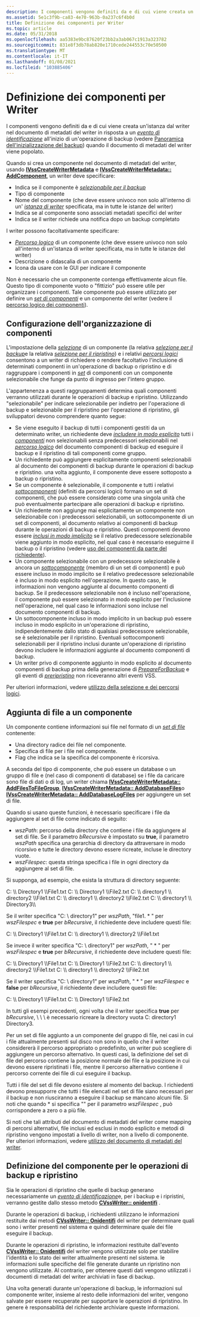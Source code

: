 ```yaml
---
description: I componenti vengono definiti da e di cui viene creata un'istanza dal writer nel documento di metadati del writer in risposta a un evento di identificazione all'inizio di un'operazione di backup (vedere Panoramica dell'inizializzazione del backup) quando il documento di metadati del writer viene popolato.
ms.assetid: 5e1c3f9b-ca83-4e70-963b-0a237c6f4b0d
title: Definizione dei componenti per Writer
ms.topic: article
ms.date: 05/31/2018
ms.openlocfilehash: aa5383e9bc87620f23bb2a3ab067c1913a323782
ms.sourcegitcommit: 831e8f3db78ab820e1710cede244553c70e50500
ms.translationtype: MT
ms.contentlocale: it-IT
ms.lasthandoff: 01/08/2021
ms.locfileid: "103885406"
---
```

# <a name="definition-of-components-by-writers"></a>Definizione dei componenti per Writer

I componenti vengono definiti da e di cui viene creata un'istanza dal writer nel documento di metadati del writer in risposta a un [*evento di identificazione*](vssgloss-i.md) all'inizio di un'operazione di backup (vedere [Panoramica dell'inizializzazione del backup](overview-of-backup-initialization.md)) quando il documento di metadati del writer viene popolato.

Quando si crea un componente nel documento di metadati del writer, usando [**IVssCreateWriterMetadata**](/windows/desktop/api/VsWriter/nl-vswriter-ivsscreatewritermetadata) e [**IVssCreateWriterMetadata:: AddComponent**](/windows/desktop/api/VsWriter/nf-vswriter-ivsscreatewritermetadata-addcomponent), un writer deve specificare:

-   Indica se il componente è [ *selezionabile per il backup*](vssgloss-s.md)
-   Tipo di componente
-   Nome del componente (che deve essere univoco non solo all'interno di un' [*istanza di writer*](vssgloss-w.md) specificata, ma in tutte le istanze del writer)
-   Indica se al componente sono associati metadati specifici del writer
-   Indica se il writer richiede una notifica dopo un backup completato

I writer possono facoltativamente specificare:

-   [*Percorso logico*](vssgloss-l.md) di un componente (che deve essere univoco non solo all'interno di un'istanza di writer specificata, ma in tutte le istanze del writer)
-   Descrizione o didascalia di un componente
-   Icona da usare con le GUI per indicare il componente

Non è necessario che un componente contenga effettivamente alcun file. Questo tipo di componente vuoto o "fittizio" può essere utile per organizzare i componenti. Tale componente può essere utilizzato per definire un [*set di componenti*](vssgloss-c.md) e un componente del writer (vedere il [percorso logico dei componenti](logical-pathing-of-components.md)).

## <a name="setting-up-component-organization"></a>Configurazione dell'organizzazione di componenti

L'impostazione della [*selezione*](vssgloss-s.md) di un componente (la relativa [*selezione per il backup*](vssgloss-s.md)e la relativa [*selezione per il ripristino*](/windows)) e i relativi [*percorsi logici*](vssgloss-l.md) consentono a un writer di richiedere o rendere facoltativo l'inclusione di determinati componenti in un'operazione di backup o ripristino e di raggruppare i componenti in [*set*](vssgloss-c.md) di componenti con un componente selezionabile che funge da punto di ingresso per l'intero gruppo.

L'appartenenza a questi raggruppamenti determina quali componenti verranno utilizzati durante le operazioni di backup e ripristino. Utilizzando "selezionabile" per indicare selezionabile per indietro per l'operazione di backup e selezionabile per il ripristino per l'operazione di ripristino, gli sviluppatori devono comprendere quanto segue:

-   Se viene eseguito il backup di tutti i componenti gestiti da un determinato writer, un richiedente deve [*includere in modo esplicito*](vssgloss-e.md) tutti i [*componenti*](vssgloss-c.md) non selezionabili senza predecessori selezionabili nel [*percorso logico*](vssgloss-l.md) del documento componenti di backup ed eseguire il backup e il ripristino di tali componenti come gruppo.
-   Un richiedente può aggiungere esplicitamente componenti selezionabili al documento dei componenti di backup durante le operazioni di backup e ripristino. una volta aggiunto, il componente deve essere sottoposto a backup o ripristino.
-   Se un componente è selezionabile, il componente e tutti i relativi [*sottocomponenti*](vssgloss-s.md) (definiti da percorsi logici) formano un set di componenti, che può essere considerato come una singola unità che può eventualmente partecipare alle operazioni di backup e ripristino.
-   Un richiedente non aggiunge mai esplicitamente un componente non selezionabile con i predecessori selezionabili, un sottocomponente di un set di componenti, al documento relativo ai componenti di backup durante le operazioni di backup e ripristino. Questi componenti devono essere [*inclusi in modo implicito*](/windows) se il relativo predecessore selezionabile viene aggiunto in modo esplicito, nel qual caso è necessario eseguirne il backup o il ripristino (vedere [uso dei componenti da parte del richiedente](use-of-components-by-the-requestor.md)).
-   Un componente selezionabile con un predecessore selezionabile è ancora un [*sottocomponente*](vssgloss-s.md) (membro di un set di componenti) e può essere incluso in modo implicito se il relativo predecessore selezionabile è incluso in modo esplicito nell'operazione. In questo caso, le informazioni non vengono aggiunte al documento componenti di backup. Se il predecessore selezionabile non è incluso nell'operazione, il componente può essere selezionato in modo esplicito per l'inclusione nell'operazione, nel qual caso le informazioni sono incluse nel documento componenti di backup.
-   Un sottocomponente incluso in modo implicito in un backup può essere incluso in modo esplicito in un'operazione di ripristino, indipendentemente dallo stato di qualsiasi predecessore selezionabile, se è selezionabile per il ripristino. Eventuali sottocomponenti selezionabili per il ripristino inclusi durante un'operazione di ripristino devono includere le informazioni aggiunte al documento componenti di backup.
-   Un writer privo di componente aggiunto in modo esplicito al documento componenti di backup prima della generazione di [*PrepareForBackup*](vssgloss-p.md) e gli eventi di [*preripristino*](vssgloss-p.md) non riceveranno altri eventi VSS.

Per ulteriori informazioni, vedere [utilizzo della selezione e dei percorsi logici](working-with-selectability-and-logical-paths.md).

## <a name="adding-files-to-a-component"></a>Aggiunta di file a un componente

Un componente contiene informazioni sui file nel formato di un [*set di file*](vssgloss-f.md) contenente:

-   Una directory radice dei file nel componente.
-   Specifica di file per i file nel componente.
-   Flag che indica se la specifica del componente è ricorsiva.

A seconda del tipo di componente, che può essere un database o un gruppo di file e (nel caso di componenti di database) se i file da caricare sono file di dati o di log, un writer chiama [**IVssCreateWriterMetadata:: AddFilesToFileGroup**](/windows/desktop/api/VsWriter/nf-vswriter-ivsscreatewritermetadata-addfilestofilegroup), [**IVssCreateWriterMetadata:: AddDatabaseFiles**](/windows/desktop/api/VsWriter/nf-vswriter-ivsscreatewritermetadata-adddatabasefiles)o [**IVssCreateWriterMetadata:: AddDatabaseLogFiles**](/windows/desktop/api/VsWriter/nf-vswriter-ivsscreatewritermetadata-adddatabaselogfiles) per aggiungere un set di file.

Quando si usano queste funzioni, è necessario specificare i file da aggiungere al set di file come indicato di seguito:

-   *wszPath*: percorso della directory che contiene i file da aggiungere al set di file. Se il parametro *bRecursive* è impostato su **true**, il parametro *wszPath* specifica una gerarchia di directory da attraversare in modo ricorsivo e tutte le directory devono essere ricreate, incluse le directory vuote.
-   *wszFilespec*: questa stringa specifica i file in ogni directory da aggiungere al set di file.

Si supponga, ad esempio, che esista la struttura di directory seguente:

<dl> C: \\ Directory1 \\File1.txt  
C: \\ Directory1 \\File2.txt  
C: \\ directory1 \\ directory2 \\File1.txt  
C: \\ directory1 \\ directory2 \\File2.txt  
C: \\ directory1 \\ Directory3\\  
</dl>

Se il writer specifica "C: \\ directory1" per *wszPath*, "file1. \* " per *wszFilespec* e **true** per *bRecursive*, il richiedente deve includere questi file:

<dl> C: \\ Directory1 \\File1.txt  
C: \\ directory1 \\ directory2 \\File1.txt  
</dl>

Se invece il writer specifica "C: \\ directory1" per *wszPath*, " \* " per *wszFilespec* e **true** per *bRecursive*, il richiedente deve includere questi file:

<dl> C: \\ Directory1 \\File1.txt  
C: \\ Directory1 \\File2.txt  
C: \\ directory1 \\ directory2 \\File1.txt  
C: \\ directory1 \\ directory2 \\File2.txt  
</dl>

Se il writer specifica "C: \\ directory1" per *wszPath*, " \* " per *wszFilespec* e **false** per *bRecursive*, il richiedente deve includere questi file:

<dl> C: \\ Directory1 \\File1.txt  
C: \\ Directory1 \\File2.txt  
</dl>

In tutti gli esempi precedenti, ogni volta che il writer specifica **true** per *bRecursive*, \\ \\ \\ è necessario ricreare la directory vuota C: directory1 Directory3.

Per un set di file aggiunto a un componente del gruppo di file, nei casi in cui i file attualmente presenti sul disco non sono in quello che il writer considererà il percorso appropriato o predefinito, un writer può scegliere di aggiungere un percorso alternativo. In questi casi, la definizione del set di file del percorso contiene la posizione normale dei file e la posizione in cui devono essere ripristinati i file, mentre il percorso alternativo contiene il percorso corrente dei file di cui eseguire il backup.

Tutti i file del set di file devono esistere al momento del backup. I richiedenti devono presupporre che tutti i file elencati nel set di file siano necessari per il backup e non riusciranno a eseguire il backup se mancano alcuni file. Si noti che quando \* si specifica "" per il parametro *wszFilespec* , può corrispondere a zero o a più file.

Si noti che tali attributi del documento di metadati del writer come mapping di percorsi alternativi, file inclusi ed esclusi in modo esplicito e metodi di ripristino vengono impostati a livello di writer, non a livello di componente. Per ulteriori informazioni, vedere [utilizzo del documento di metadati del writer](working-with-the-writer-metadata-document.md).

## <a name="component-definition-for-backup-and-restore-operations"></a>Definizione del componente per le operazioni di backup e ripristino

Sia le operazioni di ripristino che quelle di backup generano necessariamente un [*evento di identificazione*](vssgloss-i.md)e, per i backup e i ripristini, verranno gestite dallo stesso metodo [**CVssWriter:: onidentifi**](/windows/desktop/api/VsWriter/nf-vswriter-cvsswriter-onidentify) .

Durante le operazioni di backup, i richiedenti utilizzano le informazioni restituite dai metodi [**CVssWriter:: Onidentifi**](/windows/desktop/api/VsWriter/nf-vswriter-cvsswriter-onidentify) del writer per determinare quali sono i writer presenti nel sistema e quindi determinare quale dei file eseguire il backup.

Durante le operazioni di ripristino, le informazioni restituite dall'evento [**CVssWriter:: Onidentifi**](/windows/desktop/api/VsWriter/nf-vswriter-cvsswriter-onidentify) del writer vengono utilizzate solo per stabilire l'identità e lo stato dei writer attualmente presenti nel sistema. le informazioni sulle specifiche del file generate durante un ripristino non vengono utilizzate. Al contrario, per ottenere questi dati vengono utilizzati i documenti di metadati del writer archiviati in fase di backup.

Una volta generati durante un'operazione di backup, le informazioni sul componente writer, insieme al resto delle informazioni del writer, vengono salvate per essere recuperate per supportare le operazioni di ripristino. In genere è responsabilità del richiedente archiviare queste informazioni.

 

 
